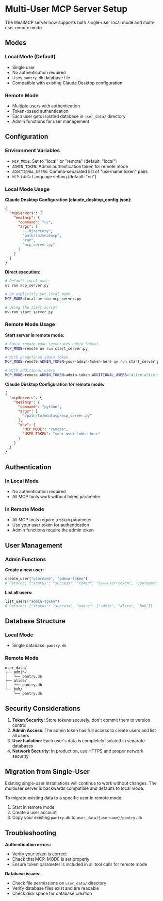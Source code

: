 # Multi-User MCP Server Setup

The MealMCP server now supports both single-user local mode and multi-user remote mode.

## Modes

### Local Mode (Default)
- Single user
- No authentication required
- Uses `pantry.db` database file
- Compatible with existing Claude Desktop configuration

### Remote Mode
- Multiple users with authentication
- Token-based authentication
- Each user gets isolated database in `user_data/` directory
- Admin functions for user management

## Configuration

### Environment Variables

- `MCP_MODE`: Set to "local" or "remote" (default: "local")
- `ADMIN_TOKEN`: Admin authentication token for remote mode
- `ADDITIONAL_USERS`: Comma-separated list of "username:token" pairs
- `MCP_LANG`: Language setting (default: "en")

### Local Mode Usage

**Claude Desktop Configuration (claude_desktop_config.json):**
```json
{
  "mcpServers": {
    "mealmcp": {
      "command": "uv",
      "args": [
        "--directory",
        "path/to/mealmcp",
        "run",
        "mcp_server.py"
      ]
    }
  }
}
```

**Direct execution:**
```bash
# Default local mode
uv run mcp_server.py

# Or explicitly set local mode
MCP_MODE=local uv run mcp_server.py

# Using the start script
uv run start_server.py
```

### Remote Mode Usage

**Start server in remote mode:**
```bash
# Basic remote mode (generates admin token)
MCP_MODE=remote uv run start_server.py

# With predefined admin token
MCP_MODE=remote ADMIN_TOKEN=your-admin-token-here uv run start_server.py

# With additional users
MCP_MODE=remote ADMIN_TOKEN=admin-token ADDITIONAL_USERS="alice:alice-token,bob:bob-token" uv run start_server.py
```

**Claude Desktop Configuration for remote mode:**
```json
{
  "mcpServers": {
    "mealmcp": {
      "command": "python",
      "args": [
        "/path/to/mealmcp/mcp_server.py"
      ],
      "env": {
        "MCP_MODE": "remote",
        "USER_TOKEN": "your-user-token-here"
      }
    }
  }
}
```

## Authentication

### In Local Mode
- No authentication required
- All MCP tools work without token parameter

### In Remote Mode
- All MCP tools require a `token` parameter
- Use your user token for authentication
- Admin functions require the admin token

## User Management

### Admin Functions

**Create a new user:**
```python
create_user("username", "admin-token")
# Returns: {"status": "success", "token": "new-user-token", "username": "username"}
```

**List all users:**
```python
list_users("admin-token")
# Returns: {"status": "success", "users": ["admin", "alice", "bob"]}
```

## Database Structure

### Local Mode
- Single database: `pantry.db`

### Remote Mode
```
user_data/
├── admin/
│   └── pantry.db
├── alice/
│   └── pantry.db
└── bob/
    └── pantry.db
```

## Security Considerations

1. **Token Security**: Store tokens securely, don't commit them to version control
2. **Admin Access**: The admin token has full access to create users and list all users
3. **User Isolation**: Each user's data is completely isolated in separate databases
4. **Network Security**: In production, use HTTPS and proper network security

## Migration from Single-User

Existing single-user installations will continue to work without changes. The multiuser server is backwards compatible and defaults to local mode.

To migrate existing data to a specific user in remote mode:
1. Start in remote mode
2. Create a user account
3. Copy your existing `pantry.db` to `user_data/{username}/pantry.db`

## Troubleshooting

**Authentication errors:**
- Verify your token is correct
- Check that MCP_MODE is set properly
- Ensure token parameter is included in all tool calls for remote mode

**Database issues:**
- Check file permissions on `user_data/` directory
- Verify database files exist and are readable
- Check disk space for database creation
